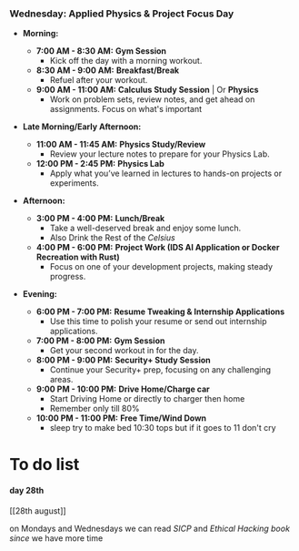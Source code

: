 ### **Wednesday: Applied Physics & Project Focus Day**


- **Morning:**
    
    - **7:00 AM - 8:30 AM:** **Gym Session**
        - Kick off the day with a morning workout.
    - **8:30 AM - 9:00 AM:** **Breakfast/Break**
        - Refuel after your workout.
    - **9:00 AM - 11:00 AM:** **Calculus Study Session** | Or **Physics**
        - Work on problem sets, review notes, and get ahead on assignments. Focus on what's important
- **Late Morning/Early Afternoon:**
    
    - **11:00 AM - 11:45 AM:** **Physics Study/Review**
        - Review your lecture notes to prepare for your Physics Lab.
    - **12:00 PM - 2:45 PM:** **Physics Lab**
        - Apply what you’ve learned in lectures to hands-on projects or experiments.
- **Afternoon:**
    
    - **3:00 PM - 4:00 PM:** **Lunch/Break**
        - Take a well-deserved break and enjoy some lunch.
        - Also Drink the Rest of the *Celsius* 
    - **4:00 PM - 6:00 PM:** **Project Work (IDS AI Application or Docker Recreation with Rust)**
        - Focus on one of your development projects, making steady progress.
- **Evening:**
    
    - **6:00 PM - 7:00 PM:** **Resume Tweaking & Internship Applications**
        - Use this time to polish your resume or send out internship applications.
    - **7:00 PM - 8:00 PM:** **Gym Session**
        - Get your second workout in for the day.
    - **8:00 PM - 9:00 PM:** **Security+ Study Session**
        - Continue your Security+ prep, focusing on any challenging areas.
    - **9:00 PM - 10:00 PM:** **Drive Home/Charge car**
        - Start Driving Home or directly to charger then home 
        - Remember only till 80%
    - **10:00 PM - 11:00 PM:** **Free Time/Wind Down**
        - sleep try to make bed 10:30 tops but if it goes to 11 don't cry 


# To do list 

#### day 28th 
[[28th august]]


on Mondays and Wednesdays we can read *SICP* and *Ethical Hacking book since* we have more time 